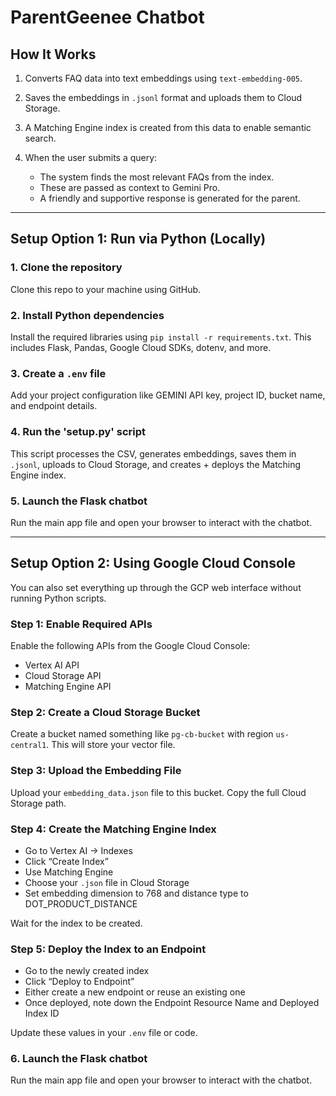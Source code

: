 # ParentGeenee Chatbot

## How It Works

1. Converts FAQ data into text embeddings using `text-embedding-005`.
2. Saves the embeddings in `.jsonl` format and uploads them to Cloud Storage.
3. A Matching Engine index is created from this data to enable semantic search.
4. When the user submits a query:

   * The system finds the most relevant FAQs from the index.
   * These are passed as context to Gemini Pro.
   * A friendly and supportive response is generated for the parent.

---

## Setup Option 1: Run via Python (Locally)

### 1. Clone the repository

Clone this repo to your machine using GitHub.

### 2. Install Python dependencies

Install the required libraries using `pip install -r requirements.txt`. This includes Flask, Pandas, Google Cloud SDKs, dotenv, and more.

### 3. Create a `.env` file

Add your project configuration like GEMINI API key, project ID, bucket name, and endpoint details.

### 4. Run the 'setup.py' script

This script processes the CSV, generates embeddings, saves them in `.jsonl`, uploads to Cloud Storage, and creates + deploys the Matching Engine index.

### 5. Launch the Flask chatbot

Run the main app file and open your browser to interact with the chatbot.

---

## Setup Option 2: Using Google Cloud Console 

You can also set everything up through the GCP web interface without running Python scripts.

### Step 1: Enable Required APIs

Enable the following APIs from the Google Cloud Console:

* Vertex AI API
* Cloud Storage API
* Matching Engine API

### Step 2: Create a Cloud Storage Bucket

Create a bucket named something like `pg-cb-bucket` with region `us-central1`. This will store your vector file.

### Step 3: Upload the Embedding File

Upload your `embedding_data.json` file to this bucket. Copy the full Cloud Storage path.

### Step 4: Create the Matching Engine Index

* Go to Vertex AI → Indexes
* Click “Create Index”
* Use Matching Engine
* Choose your `.json` file in Cloud Storage
* Set embedding dimension to 768 and distance type to DOT_PRODUCT_DISTANCE

Wait for the index to be created.

### Step 5: Deploy the Index to an Endpoint

* Go to the newly created index
* Click “Deploy to Endpoint”
* Either create a new endpoint or reuse an existing one
* Once deployed, note down the Endpoint Resource Name and Deployed Index ID

Update these values in your `.env` file or code.

### 6. Launch the Flask chatbot

Run the main app file and open your browser to interact with the chatbot.

